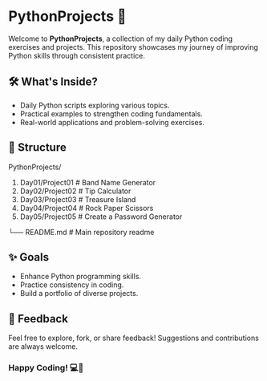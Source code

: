 # PythonProjects 🚀

Welcome to **PythonProjects**, a collection of my daily Python coding exercises and projects. This repository showcases my journey of improving Python skills through consistent practice.



## 🛠️ What's Inside?

- Daily Python scripts exploring various topics.
- Practical examples to strengthen coding fundamentals.
- Real-world applications and problem-solving exercises.



## 📂 Structure

PythonProjects/
1. Day01/Project01       # Band Name Generator
2. Day02/Project02       # Tip Calculator
3. Day03/Project03       # Treasure Island
4. Day04/Project04       # Rock Paper Scissors
5. Day05/Project05       # Create a Password Generator

└── README.md   # Main repository readme


## ✨ Goals

- Enhance Python programming skills.
- Practice consistency in coding.
- Build a portfolio of diverse projects.


## 🤝 Feedback
Feel free to explore, fork, or share feedback! Suggestions and contributions are always welcome.

### Happy Coding! 💻🎉

